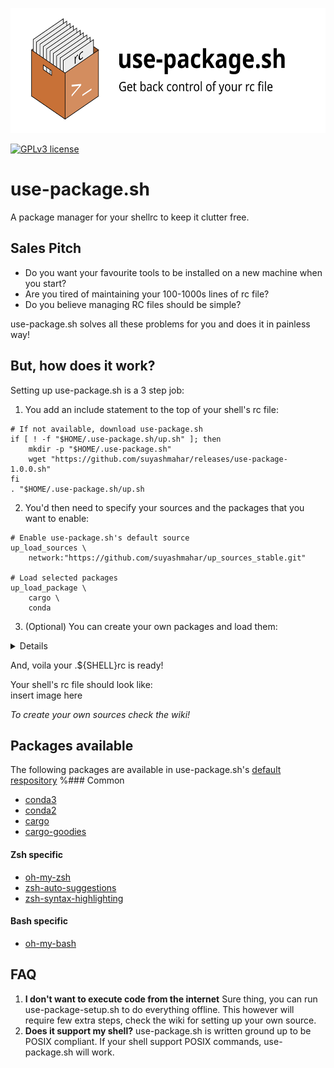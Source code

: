 <p align="center">
  <img height="200" src="assets.github/banner.svg">
</p>

[![GPLv3 license](https://img.shields.io/badge/License-GPLv3-blue.svg)](http://perso.crans.org/besson/LICENSE.html)

# use-package.sh
A package manager for your shellrc to keep it clutter free.

## Sales Pitch
* Do you want your favourite tools to be installed on a new machine when you start?
* Are you tired of maintaining your 100-1000s lines of rc file?
* Do you believe managing RC files should be simple?

use-package.sh solves all these problems for you and does it in painless way!

## But, how does it work?
Setting up use-package.sh is a 3 step job:

1. You add an include statement to the top of your shell's rc file:

```shell
# If not available, download use-package.sh
if [ ! -f "$HOME/.use-package.sh/up.sh" ]; then
    mkdir -p "$HOME/.use-package.sh"
    wget "https://github.com/suyashmahar/releases/use-package-1.0.0.sh"
fi
. "$HOME/.use-package.sh/up.sh
```

2. You'd then need to specify your sources and the packages that you want to enable:

```shell
# Enable use-package.sh's default source
up_load_sources \
    network:"https://github.com/suyashmahar/up_sources_stable.git"

# Load selected packages
up_load_package \
    cargo \
    conda
```

3. (Optional) You can create your own packages and load them:
<details>
  To create a new package, modify the <a href="examples/pkg.up.sh">package example</a>. and load it using the following command:
  
  ```shell
  up_load_pkg_loc "/path/to/your/package"
  ```
</details>

And, voila your .${SHELL}rc is ready!

Your shell's rc file should look like:  
insert image here

*To create your own sources check the wiki!*

## Packages available
The following packages are available in use-package.sh's [default respository](https://github.com/suyashmahar/up_sources_stable)
%### Common
* [conda3]()
* [conda2]()
* [cargo]()
* [cargo-goodies]()
#### Zsh specific
* [oh-my-zsh]()
* [zsh-auto-suggestions]()
* [zsh-syntax-highlighting]()
#### Bash specific
* [oh-my-bash]()

## FAQ
1. **I don't want to execute code from the internet**
Sure thing, you can run use-package-setup.sh to do everything offline. This however will require few extra steps, check the wiki for setting up your own source.
2. **Does it support my shell?**
use-package.sh is written ground up to be POSIX compliant. If your shell support POSIX commands, use-package.sh will work.
